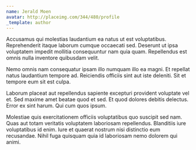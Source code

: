 ```yaml
---
name: Jerald Moen
avatar: http://placeimg.com/344/480/profile
_template: author
---
```

Accusamus qui molestias laudantium ea natus ut est voluptatibus. Reprehenderit itaque laborum cumque occaecati sed. Deserunt ut ipsa voluptatem impedit mollitia consequuntur nam quia quam. Repellendus est omnis nulla inventore quibusdam velit.
  
Nemo omnis nam consequatur ipsam illo numquam illo ea magni. Et repellat natus laudantium tempore ad. Reiciendis officiis sint aut iste deleniti. Sit et tempore eum sit est culpa.
  
Laborum placeat aut repellendus sapiente excepturi provident voluptate vel et. Sed maxime amet beatae quod et sed. Et quod dolores debitis delectus. Error ex sint harum. Qui cum quos ipsum.
  
Molestiae quis exercitationem officiis voluptatibus quo suscipit sed nam. Quas aut totam veritatis voluptatem laboriosam repellendus. Blanditiis iure voluptatibus id enim. Iure et quaerat nostrum nisi distinctio eum recusandae. Nihil fuga quisquam quia id laboriosam nemo dolorem qui animi.
